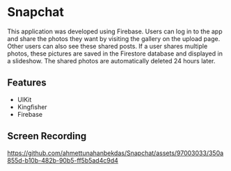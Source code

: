 # Snapchat
This application was developed using Firebase. Users can log in to the app and share the photos they want by visiting the gallery on the upload page. Other users can also see these shared posts. If a user shares multiple photos, these pictures are saved in the Firestore database and displayed in a slideshow. The shared photos are automatically deleted 24 hours later.

## Features
- UIKit
- Kingfisher
- Firebase 

## Screen Recording
 https://github.com/ahmettunahanbekdas/Snapchat/assets/97003033/350a855d-b10b-482b-90b5-ff5b5ad4c9d4

